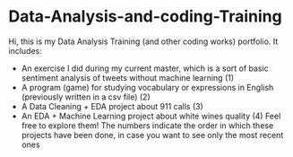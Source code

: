 # Data-Analysis-and-coding-Training
Hi, this is my Data Analysis Training (and other coding works) portfolio. 
It includes:
- An exercise I did during my current master, which is a sort of basic sentiment analysis of tweets without machine learning (1)
- A program (game) for studying vocabulary or expressions in English (previously written in a csv file) (2)
- A Data Cleaning + EDA project about 911 calls (3)
- An EDA + Machine Learning project about white wines quality (4)
Feel free to explore them! The numbers indicate the order in which these projects have been done, in case you want to see only the most recent ones
